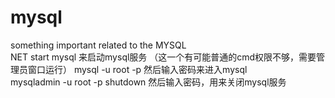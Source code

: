 # mysql
something important related to the MYSQL  
NET start mysql 来启动mysql服务 （这一个有可能普通的cmd权限不够，需要管理员窗口运行） 
mysql -u root -p 然后输入密码来进入mysql  
mysqladmin -u root -p shutdown 然后输入密码，用来关闭mysql服务  
